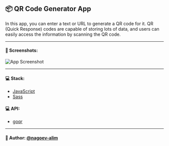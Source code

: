 ## 📦 QR Code Generator App

In this app, you can enter a text or URL to generate a QR code for it. QR (Quick Response) codes are capable of storing lots of data, and users can easily access the information by scanning the QR code.

---
#### 🌄 Screenshots:
![App Screenshot](assets/images/preview.png)

-----

#### 💻 Stack:

- [JavaScript](https://learn.javascript.ru/)
- [Sass](https://sass-lang.com/)

#### 💻 API:
- [goqr](https://goqr.me/api/doc/)
-----
#### 🙌 Author: [@nagoev-alim](https://github.com/nagoev-alim)
